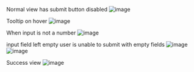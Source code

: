 
Normal view has submit button disabled
![image](https://github.com/jay6909/Fyle-Web-Development-Internship-Challenge/assets/96417285/49e6266a-662b-490c-8699-43a1e2b453a9)

Tooltip on hover
![image](https://github.com/jay6909/Fyle-Web-Development-Internship-Challenge/assets/96417285/347aa5d0-26d7-44b7-ba77-e288821881ec)

When input is not a number
![image](https://github.com/jay6909/Fyle-Web-Development-Internship-Challenge/assets/96417285/3b376da5-eb04-4bd7-9893-65e2799dad36)


input field left empty user is unable to submit with empty fields 
![image](https://github.com/jay6909/Fyle-Web-Development-Internship-Challenge/assets/96417285/b88aa05e-a047-45fa-928c-fc61a5178598)
![image](https://github.com/jay6909/Fyle-Web-Development-Internship-Challenge/assets/96417285/20c61ad3-ea1d-480c-9224-42441a65608e)

Success view
![image](https://github.com/jay6909/Fyle-Web-Development-Internship-Challenge/assets/96417285/46b987f1-16d8-4f3a-b0c5-6934ae58d095)
